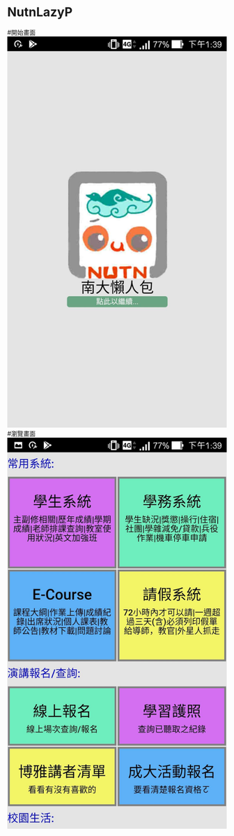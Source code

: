# NutnLazyP

#開始畫面
![image](https://github.com/FrogMegane/NutnLazyP/blob/master/s1.jpg)
#瀏覽畫面
![image](https://github.com/FrogMegane/NutnLazyP/blob/master/s2.jpg)

